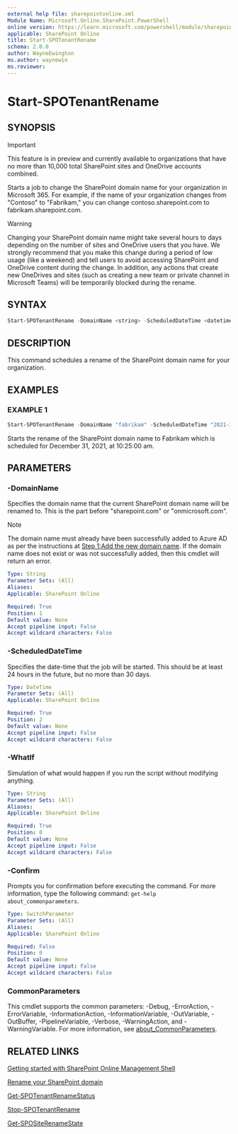 ```yaml
---
external help file: sharepointonline.xml
Module Name: Microsoft.Online.SharePoint.PowerShell
online version: https://learn.microsoft.com/powershell/module/sharepoint-online/start-spotenantrename
applicable: SharePoint Online
title: Start-SPOTenantRename
schema: 2.0.0
author: WayneEwington
ms.author: waynewin
ms.reviewer:
---
```


# Start-SPOTenantRename

## SYNOPSIS

> [!IMPORTANT]
> This feature is in preview and currently available to organizations that have no more than 10,000 total SharePoint sites and OneDrive accounts combined.

Starts a job to change the SharePoint domain name for your organization in Microsoft 365. For example, if the name of your organization changes from "Contoso" to "Fabrikam," you can change contoso.sharepoint.com to fabrikam.sharepoint.com.

> [!WARNING]
> Changing your SharePoint domain name might take several hours to days depending on the number of sites and OneDrive users that you have. We strongly recommend that you make this change during a period of low usage (like a weekend) and tell users to avoid accessing SharePoint and OneDrive content during the change. In addition, any actions that create new OneDrives and sites (such as creating a new team or private channel in Microsoft Teams) will be temporarily blocked during the rename. 

## SYNTAX

```Powershell
Start-SPOTenantRename -DomainName <string> -ScheduledDateTime <datetime> [-WhatIf] [-Confirm] [<CommonParameters>]
```

## DESCRIPTION

This command schedules a rename of the SharePoint domain name for your organization.

## EXAMPLES

### EXAMPLE 1

```powershell
Start-SPOTenantRename -DomainName "fabrikam" -ScheduledDateTime "2021-12-31T10:25:00"
```

Starts the rename of the SharePoint domain name to Fabrikam which is scheduled for December 31, 2021, at 10:25:00 am.

## PARAMETERS

### -DomainName

Specifies the domain name that the current SharePoint domain name will be renamed to. This is the part before "sharepoint.com" or "onmicrosoft.com".

> [!NOTE]
> The domain name must already have been successfully added to Azure AD as per the instructions at [Step 1:Add the new domain name](https://aka.ms/SPOTenantRename#step-1-add-the-new-domain-name). If the domain name does not exist or was not successfully added, then this cmdlet will return an error.

```yaml
Type: String
Parameter Sets: (All)
Aliases:
Applicable: SharePoint Online

Required: True
Position: 1
Default value: None
Accept pipeline input: False
Accept wildcard characters: False
```

### -ScheduledDateTime

Specifies the date-time that the job will be started. This should be at least 24 hours in the future, but no more than 30 days.

```yaml
Type: DateTime
Parameter Sets: (All)
Applicable: SharePoint Online

Required: True
Position: 2
Default value: None
Accept pipeline input: False
Accept wildcard characters: False
```

### -WhatIf

Simulation of what would happen if you run the script without modifying anything.

```yaml
Type: String
Parameter Sets: (All)
Aliases:
Applicable: SharePoint Online

Required: True
Position: 0
Default value: None
Accept pipeline input: False
Accept wildcard characters: False
```

### -Confirm

Prompts you for confirmation before executing the command. For more information, type the following command: `get-help about_commonparameters`.

```yaml
Type: SwitchParameter
Parameter Sets: (All)
Aliases:
Applicable: SharePoint Online

Required: False
Position: 0
Default value: None
Accept pipeline input: False
Accept wildcard characters: False
```

### CommonParameters

This cmdlet supports the common parameters: -Debug, -ErrorAction, -ErrorVariable, -InformationAction, -InformationVariable, -OutVariable, -OutBuffer, -PipelineVariable, -Verbose, -WarningAction, and -WarningVariable. For more information, see [about_CommonParameters](https://go.microsoft.com/fwlink/?LinkID=113216).

## RELATED LINKS

[Getting started with SharePoint Online Management Shell](https://learn.microsoft.com/powershell/sharepoint/sharepoint-online/connect-sharepoint-online?view=sharepoint-ps)

[Rename your SharePoint domain](https://aka.ms/SPOTenantRename)

[Get-SPOTenantRenameStatus](Get-SPOTenantRenameStatus.md)

[Stop-SPOTenantRename](Stop-SPOTenantRename.md)

[Get-SPOSiteRenameState](Get-SPOSiteRenameState.md)
